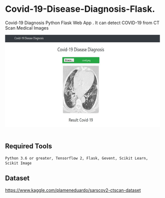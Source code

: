 # Covid-19-Disease-Diagnosis-Flask.
Covid-19 Diagnosis Python Flask Web App . It can detect COVID-19 from CT Scan Medical Images <br>

<img src="demo.JPG" width="600" height="300"/><br><br>



## Required Tools
```
Python 3.6 or greater, Tensorflow 2, Flask, Gevent, Scikit Learn, Scikit Image
```


## Dataset

https://www.kaggle.com/plameneduardo/sarscov2-ctscan-dataset






